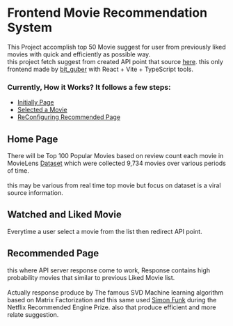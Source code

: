 # Frontend Movie Recommendation System

This Project accomplish top 50 Movie suggest for user from previously liked movies with quick and efficiently as possible way.<br>
this project fetch suggest from created API point that source [here](). this only frontend made by [bit_guber](https://github.com/bit-guber/Portfolio) with React + Vite + TypeScript tools.

### Currently, How it Works? It follows a few steps:

- [Initially Page](#home-page)
- [Selected a Movie](#watched-and-liked-movie)
- [ReConfiguring Recommended Page](#recommended-page)

## Home Page

There will be Top 100 Popular Movies based on review count each movie in MovieLens [Dataset](https://grouplens.org/datasets/movielens/) which were collected 9,734 movies over various periods of time.<br><br>
this may be various from real time top movie but focus on dataset is a viral source information.

## Watched and Liked Movie

Everytime a user select a movie from the list then redirect API point.

## Recommended Page

this where API server response come to work, Response contains high probability movies that similar to previous Liked Movie list.<br><br> Actually response produce by The famous SVD Machine learning algorithm based on Matrix Factorization and this same used [Simon Funk](https://sifter.org/~simon/journal/20061211.html) during the Netflix Recommended Engine Prize. also that produce efficient and more relate suggestion.
